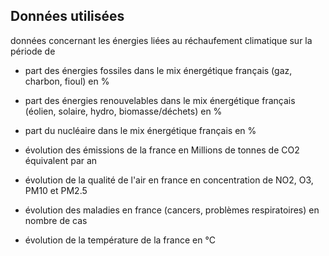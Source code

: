 ## Données utilisées

données concernant les énergies liées au réchaufement climatique sur la période de 

* part des énergies fossiles dans le mix énergétique français (gaz, charbon, fioul) en %

* part des énergies renouvelables dans le mix énergétique français (éolien, solaire, hydro, biomasse/déchets) en %

* part du nucléaire dans le mix énergétique français en %

* évolution des émissions de la france en Millions de tonnes de CO2 équivalent par an

* évolution de la qualité de l'air en france en concentration de NO2, O3, PM10 et PM2.5

* évolution des maladies en france (cancers, problèmes respiratoires) en nombre de cas

* évolution de la température de la france en °C